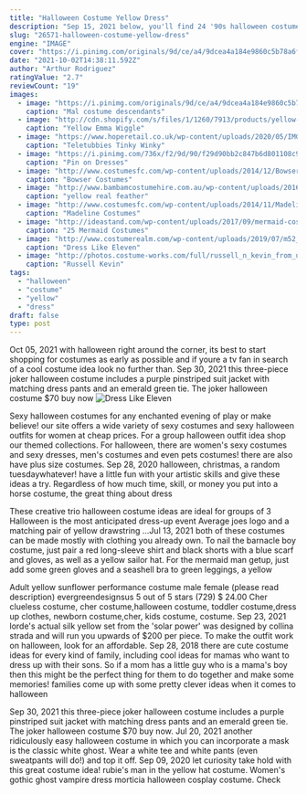 ```yaml
---
title: "Halloween Costume Yellow Dress"
description: "Sep 15, 2021 below, you'll find 24 '90s halloween costume ideas that will make everyone say, omg, i remember that! and if you need any more halloween costume inspo, click right here for tons"
slug: "26571-halloween-costume-yellow-dress"
engine: "IMAGE"
cover: "https://i.pinimg.com/originals/9d/ce/a4/9dcea4a184e9860c5b78a6fa19e7cc67.jpg"
date: "2021-10-02T14:38:11.592Z"
author: "Arthur Rodriguez"
ratingValue: "2.7"
reviewCount: "19"
images:
  - image: "https://i.pinimg.com/originals/9d/ce/a4/9dcea4a184e9860c5b78a6fa19e7cc67.jpg"
    caption: "Mal costume descendants"
  - image: "http://cdn.shopify.com/s/files/1/1260/7913/products/yellow-emma-wiggle-skirt-the-wiggles-rubies-kids-girls-the-wiggles-2_800x.jpg?v=1586147029"
    caption: "Yellow Emma Wiggle"
  - image: "https://www.hoperetail.co.uk/wp-content/uploads/2020/05/IMG_1761-Copy.jpg"
    caption: "Teletubbies Tinky Winky"
  - image: "https://i.pinimg.com/736x/f2/9d/90/f29d90bb2c847b6d801108c9b7d9d417--edith-cushing-crimson-peak.jpg"
    caption: "Pin on Dresses"
  - image: "http://www.costumesfc.com/wp-content/uploads/2014/12/Bowser-Mascot-Costume.jpg"
    caption: "Bowser Costumes"
  - image: "http://www.bambamcostumehire.com.au/wp-content/uploads/2016/09/yellow_real_feather_chicken_costume1.jpg"
    caption: "yellow real feather"
  - image: "http://www.costumesfc.com/wp-content/uploads/2014/11/Madeline-Halloween-Costume.jpg"
    caption: "Madeline Costumes"
  - image: "http://ideastand.com/wp-content/uploads/2017/09/mermaid-costume-diy/13-mermaid-costume-diy-ideas-tutorials.jpg"
    caption: "25 Mermaid Costumes"
  - image: "http://www.costumerealm.com/wp-content/uploads/2019/07/m52_promo_stills_022519.0059_r.jpg"
    caption: "Dress Like Eleven"
  - image: "http://photos.costume-works.com/full/russell_n_kevin_from_up1.jpg"
    caption: "Russell Kevin"
tags:
  - "halloween"
  - "costume"
  - "yellow"
  - "dress"
draft: false
type: post
---
```


Oct 05, 2021 with halloween right around the corner, its best to start shopping for costumes as early as possible and if youre a tv fan in search of a cool costume idea look no further than. Sep 30, 2021 this three-piece joker halloween costume includes a purple pinstriped suit jacket with matching dress pants and an emerald green tie. The joker halloween costume $70 buy now
![Dress Like Eleven](http://www.costumerealm.com/wp-content/uploads/2019/07/m52_promo_stills_022519.0059_r.jpg "Dress Like Eleven")

Sexy halloween costumes for any enchanted evening of play or make believe! our site offers a wide variety of sexy costumes and sexy halloween outfits for women at cheap prices. For a group halloween outfit idea shop our themed collections. For halloween, there are women&#39;s sexy costumes and sexy dresses, men&#39;s costumes and even pets costumes! there are also have plus size costumes. Sep 28, 2020 halloween, christmas, a random tuesdaywhatever! have a little fun with your artistic skills and give these ideas a try. Regardless of how much time, skill, or money you put into a horse costume, the great thing about dress
<!--inArticleAds-->

<!--galleryOne-->

These creative trio halloween costume ideas are ideal for groups of 3  Halloween is the most anticipated dress-up event Average joes logo and a matching pair of yellow drawstring ...Jul 13, 2021 both of these costumes can be made mostly with clothing you already own. To nail the barnacle boy costume, just pair a red long-sleeve shirt and black shorts with a blue scarf and gloves, as well as a yellow sailor hat. For the mermaid man getup, just add some green gloves and a seashell bra to green leggings, a yellow
<!--inArticleAds-->

<!--galleryTwo-->

Adult yellow sunflower performance costume male female (please read description) evergreendesignsus 5 out of 5 stars (729) $ 24.00  Cher clueless costume, cher costume,halloween costume, toddler costume,dress up clothes, newborn costume,cher, kids costume, costume. Sep 23, 2021 lorde's actual silk yellow set from the 'solar power' was designed by collina strada and will run you upwards of $200 per piece. To make the outfit work on halloween, look for an affordable. Sep 28, 2018 there are cute costume ideas for every kind of family, including cool ideas for mamas who want to dress up with their sons. So if a mom has a little guy who is a mama's boy then this might be the perfect thing for them to do together and make some memories! families come up with some pretty clever ideas when it comes to halloween
<!--galleryThree-->

Sep 30, 2021 this three-piece joker halloween costume includes a purple pinstriped suit jacket with matching dress pants and an emerald green tie. The joker halloween costume $70 buy now. Jul 20, 2021 another ridiculously easy halloween costume in which you can incorporate a mask is the classic white ghost. Wear a white tee and white pants (even sweatpants will do!) and top it off. Sep 09, 2020 let curiosity take hold with this great costume idea! rubie's man in the yellow hat costume.  Women's gothic ghost vampire dress morticia halloween cosplay costume. Check